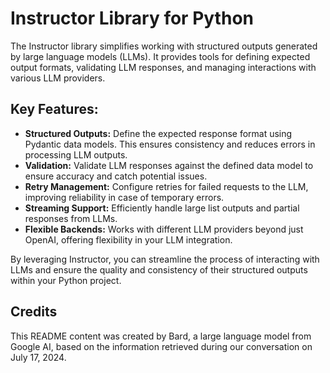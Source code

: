 # Instructor Library for Python

The Instructor library simplifies working with structured outputs generated by large language models (LLMs). It provides tools for defining expected output formats, validating LLM responses, and managing interactions with various LLM providers.

## Key Features:

* **Structured Outputs:** Define the expected response format using Pydantic data models. This ensures consistency and reduces errors in processing LLM outputs.
* **Validation:** Validate LLM responses against the defined data model to ensure accuracy and catch potential issues.
* **Retry Management:** Configure retries for failed requests to the LLM, improving reliability in case of temporary errors.
* **Streaming Support:** Efficiently handle large list outputs and partial responses from LLMs.
* **Flexible Backends:** Works with different LLM providers beyond just OpenAI, offering flexibility in your LLM integration.

By leveraging Instructor, you can streamline the process of interacting with LLMs and ensure the quality and consistency of their structured outputs within your Python project.

## Credits

This README content was created by Bard, a large language model from Google AI, based on the information retrieved during our conversation on July 17, 2024.
